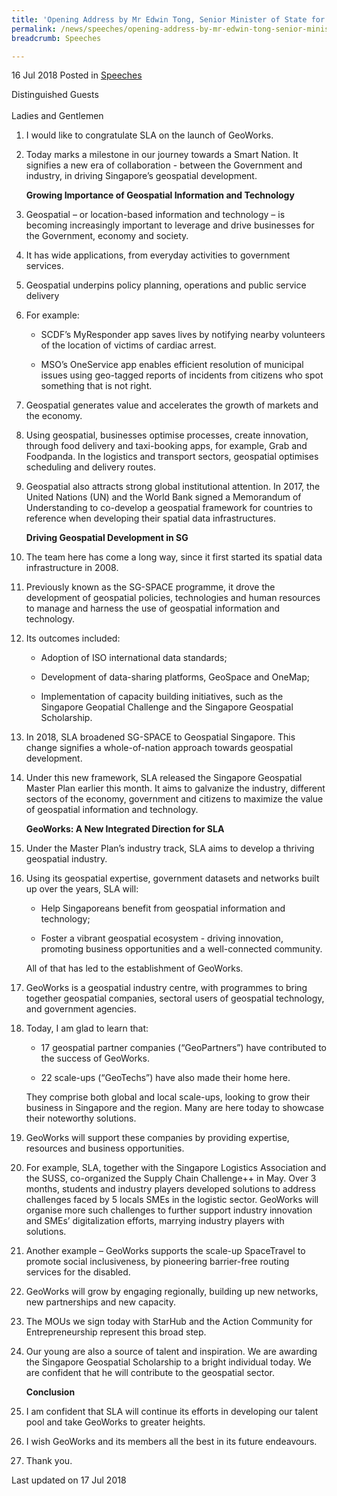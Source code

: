 ```yaml
---
title: 'Opening Address by Mr Edwin Tong, Senior Minister of State for Law & Health, at the Launch of GeoWorks'
permalink: /news/speeches/opening-address-by-mr-edwin-tong-senior-minister-of-state-for-law-health-launch-of-geoworks/
breadcrumb: Speeches

---
```




16 Jul 2018 Posted in [Speeches](/news/speeches)

Distinguished Guests  
<br>
Ladies and Gentlemen  


 1. I would like to congratulate SLA on the launch of GeoWorks.
 
 2. Today marks a milestone in our journey towards a Smart Nation. It signifies a new era of collaboration - between the Government and industry, in driving Singapore’s geospatial development.
    
    **Growing Importance of Geospatial Information and Technology**

 3. Geospatial – or location-based information and technology – is becoming increasingly important to leverage and drive businesses for the Government, economy and society.

 4. It has wide applications, from everyday activities to government services.

 5. Geospatial underpins policy planning, operations and public service delivery
 
 6. For example: 
    * SCDF’s MyResponder app saves lives by notifying nearby volunteers of the location of victims of cardiac arrest.
    
    * MSO’s OneService app enables efficient resolution of municipal issues using geo-tagged reports of incidents from citizens who spot something that is not right.


 7. Geospatial generates value and accelerates the growth of markets and the economy.


 8. Using geospatial, businesses optimise processes, create innovation, through food delivery and taxi-booking apps, for example, Grab and Foodpanda.  In the logistics and transport sectors, geospatial optimises scheduling and delivery routes.

 

 9. Geospatial also attracts strong global institutional attention. In 2017, the United Nations (UN) and the World Bank signed a Memorandum of Understanding to co-develop a geospatial framework for countries to reference when developing their spatial data infrastructures.
    
    **Driving Geospatial Development in SG**

10. The team here has come a long way, since it first started its spatial data infrastructure in 2008.

11. Previously known as the SG-SPACE programme, it drove the development of geospatial policies, technologies and human resources to manage and harness the use of geospatial information and technology.

12. Its outcomes included:
    * Adoption of ISO international data standards;
   
    * Development of data-sharing platforms, GeoSpace and OneMap;
    
    * Implementation of capacity building initiatives, such as the Singapore Geopatial Challenge and the Singapore Geospatial Scholarship.

13. In 2018, SLA broadened SG-SPACE to Geospatial Singapore. This change signifies a whole-of-nation approach towards geospatial development.

14. Under this new framework, SLA released the Singapore Geospatial Master Plan earlier this month. It aims to galvanize the industry, different sectors of the economy, government and citizens to maximize the value of geospatial information and technology.

    **GeoWorks: A New Integrated Direction for SLA**


15. Under the Master Plan’s industry track, SLA aims to develop a thriving geospatial industry. 

16. Using its geospatial expertise, government datasets and networks built up over the years, SLA will:
    
    * Help Singaporeans benefit from geospatial information and technology;
    
    * Foster a vibrant geospatial ecosystem -  driving innovation, promoting business opportunities and a well-connected community.
    
    All of that has led to the establishment of GeoWorks.



17. GeoWorks is a geospatial industry centre, with programmes to bring together geospatial companies, sectoral users of geospatial technology, and government agencies.


18. Today, I am glad to learn that:
    * 17 geospatial partner companies (“GeoPartners”) have contributed to the success of GeoWorks.
    
    * 22 scale-ups (“GeoTechs”) have also made their home here.
    
    They comprise both global and local scale-ups, looking to grow their business in Singapore and the region. Many are here today to showcase their noteworthy solutions.


19. GeoWorks will support these companies by providing expertise, resources and business opportunities.

 

20. For example, SLA, together with the Singapore Logistics Association and the SUSS, co-organized the Supply Chain Challenge++ in May. Over 3 months, students and industry players developed solutions to address challenges faced by 5 locals SMEs in the logistic sector. GeoWorks will organise more such challenges to further support industry innovation and SMEs’ digitalization efforts, marrying industry players with solutions.

 

21. Another example – GeoWorks supports the scale-up SpaceTravel to promote social inclusiveness, by pioneering barrier-free routing services for the disabled. 

 

22. GeoWorks will grow by engaging regionally, building up new networks, new partnerships and new capacity.

 

23. The MOUs we sign today with StarHub and the Action Community for Entrepreneurship represent this broad step.

 

24. Our young are also a source of talent and inspiration. We are awarding the Singapore Geospatial Scholarship to a bright individual today. We are confident that he will contribute to the geospatial sector.

    **Conclusion**


25. I am confident that SLA will continue its efforts in developing our talent pool and take GeoWorks to greater heights.

 

26. I wish GeoWorks and its members all the best in its future endeavours.

 

27. Thank you.


<p class="right-side-updated">Last updated on 17 Jul 2018</p>

